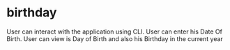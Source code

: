 # birthday
User can interact with the application using CLI.
User can enter his Date Of Birth.
User can view is Day of Birth and also his Birthday in the current year
